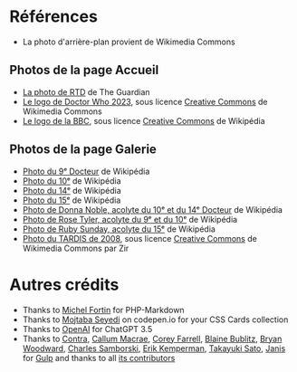 # Références

-   La photo d'arrière-plan provient de Wikimedia Commons

## Photos de la page Accueil

-   [La photo de RTD](https://www.theguardian.com/media/2013/nov/19/russell-t-davies-gay-life-channel-4) de The Guardian
-   [Le logo de Doctor Who 2023](https://commons.wikimedia.org/wiki/File:Doctor_Who_Logo_2023.svg), sous licence [Creative Commons](https://creativecommons.org/) de Wikimedia Commons
-   [Le logo de la BBC](https://en.wikipedia.org/wiki/Logo_of_the_BBC), sous licence [Creative Commons](https://creativecommons.org/) de Wikipédia

## Photos de la page Galerie

-   [Photo du 9ᵉ Docteur](<https://en.wikipedia.org/wiki/File:Ninth_Doctor_(Doctor_Who).jpg>) de Wikipédia
-   [Photo du 10ᵉ](<https://en.wikipedia.org/wiki/File:Tenth_Doctor_(Doctor_Who).jpg>) de Wikipédia
-   [Photo du 14ᵉ](<https://en.wikipedia.org/wiki/File:Fourteenth_Doctor_(Doctor_Who).jpg>) de Wikipédia
-   [Photo du 15ᵉ](<https://en.wikipedia.org/wiki/File:Fifteenth_Doctor_(Doctor_Who).jpg>) de Wikipédia
-   [Photo de Donna Noble, acolyte du 10ᵉ et du 14ᵉ Docteur](https://en.wikipedia.org/wiki/File:Donna_Noble.jpg) de Wikipédia
-   [Photo de Rose Tyler, acolyte du 9ᵉ et du 10ᵉ](https://en.wikipedia.org/wiki/File:Rose_Tyler.jpg) de Wikipédia
-   [Photo de Ruby Sunday, acolyte du 15ᵉ](<https://en.wikipedia.org/wiki/File:Ruby_Sunday_(Doctor_Who).jpg>) de Wikipédia
-   [Photo du TARDIS de 2008](https://commons.wikimedia.org/wiki/File:TARDIS1.jpg), sous licence [Creative Commons](https://creativecommons.org/) de Wikimedia Commons par Zir

# Autres crédits

-   Thanks to [Michel Fortin](https://github.com/michelf) for PHP-Markdown
-   Thanks to [Mojtaba Seyedi](https://codepen.io/seyedi) on codepen.io for your CSS Cards collection
-   Thanks to [OpenAI](https://openai.com) for ChatGPT 3.5
-   Thanks to [Contra](https://github.com/yocontra), [Callum Macrae](https://github.com/callumacrae), [Corey Farrell](https://github.com/coreyfarrell), [Blaine Bublitz](https://github.com/phated), [Bryan Woodward](https://github.com/doowb), [Charles Samborski](https://github.com/demurgos), [Erik Kemperman](https://github.com/erikkemperman), [Takayuki Sato](https://github.com/sttk), [Janis](https://avatars.githubusercontent.com/u/9817819?s=70&v=4) for [Gulp](https://github.com/gulpjs/gulp) and thanks to all [its contributors](https://github.com/gulpjs/gulp/graphs/contributors)
